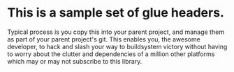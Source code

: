 # This is a sample set of glue headers.

Typical process is you copy this into your parent project, and manage them as part of your parent
project's git. This enables you, the awesome developer, to hack and slash your way to buildsystem
victory without having to worry about the clutter and dependencies of a million other platforms
which may or may not subscribe to this library.
